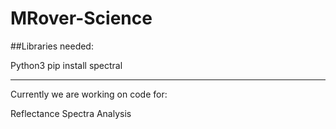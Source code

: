 # MRover-Science

##Libraries needed:

Python3 pip install spectral 

------------------------------------------------

Currently we are working on code for: 

Reflectance Spectra Analysis


